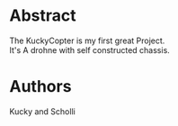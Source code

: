 # Abstract
The KuckyCopter is my first great Project.<br>
It's A drohne with self constructed chassis.

# Authors
Kucky and Scholli